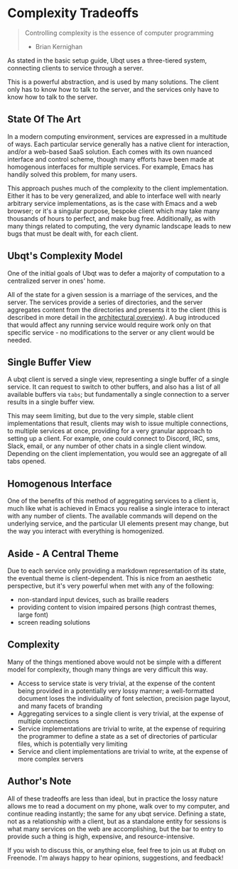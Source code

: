 # Complexity Tradeoffs

> Controlling complexity is the essence of computer programming
>  - Brian Kernighan

As stated in the basic setup guide, Ubqt uses a three-tiered system, connecting clients to service through a server.

This is a powerful abstraction, and is used by many solutions. The client only has to know how to talk to the server, and the services only have to know how to talk to the server.

## State Of The Art

In a modern computing environment, services are expressed in a multitude of ways. Each particular service generally has a native client for interaction, and/or a web-based SaaS solution. Each comes with its own nuanced interface and control scheme, though many efforts have been made at homogenous interfaces for multiple services. For example, Emacs has handily solved this problem, for many users.

This approach pushes much of the complexity to the client implementation. Either it has to be very generalized, and able to interface well with nearly arbitrary service implementations, as is the case with Emacs and a web browser; or it's a singular purpose, bespoke client which may take many thousands of hours to perfect, and make bug free. Additionally, as with many things related to computing, the very dynamic landscape leads to new bugs that must be dealt with, for each client.

## Ubqt's Complexity Model

One of the initial goals of Ubqt was to defer a majority of computation to a centralized server in ones' home.

All of the state for a given session is a marriage of the services, and the server. The services provide a series of directories, and the server aggregates content from the directories and presents it to the client (this is described in more detail in the [architectural overview](architecture.md)). A bug introduced that would affect any running service would require work only on that specific service - no modifications to the server or any client would be needed.

## Single Buffer View

A ubqt client is served a single view, representing a single buffer of a single service. It can request to switch to other buffers, and also has a list of all available buffers via `tabs`; but fundamentally a single connection to a server results in a single buffer view. 

This may seem limiting, but due to the very simple, stable client implementations that result, clients may wish to issue multiple connections, to multiple services at once, providing for a very granular approach to setting up a client. For example, one could connect to Discord, IRC, sms, Slack, email, or any number of other chats in a single client window. Depending on the client implementation, you would see an aggregate of all tabs opened. 

## Homogenous Interface

One of the benefits of this method of aggregating services to a client is, much like what is achieved in Emacs you realise a single interace to interact with any number of clients. The available commands will depend on the underlying service, and the particular UI elements present may change, but the way you interact with everything is homogenized. 

## Aside - A Central Theme

Due to each service only providing a markdown representation of its state, the eventual theme is client-dependent. This is nice from an aesthetic perspective, but it's very powerful when met with any of the following:
 - non-standard input devices, such as braille readers
 - providing content to vision impaired persons (high contrast themes, large font)
 - screen reading solutions


## Complexity

Many of the things mentioned above would not be simple with a different model for complexity, though many things are very difficult this way.
 - Access to service state is very trivial, at the expense of the content being provided in a potentially very lossy manner; a well-formatted document loses the individuality of font selection, precision page layout, and many facets of branding
 - Aggregating services to a single client is very trivial, at the expense of multiple connections
 - Service implementations are trivial to write, at the expense of requiring the programmer to define a state as a set of directories of particular files, which is potentially very limiting
 - Service and client implementations are trivial to write, at the expense of more complex servers

## Author's Note

All of these tradeoffs are less than ideal, but in practice the lossy nature allows me to read a document on my phone, walk over to my computer, and continue reading instantly; the same for any ubqt service. Defining a state, not as a relationship with a client, but as a standalone entity for sessions is what many services on the web are accomplishing, but the bar to entry to provide such a thing is high, expensive, and resource-intensive.

If you wish to discuss this, or anything else, feel free to join us at #ubqt on Freenode.
I'm always happy to hear opinions, suggestions, and feedback!
